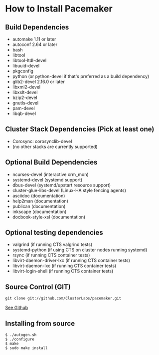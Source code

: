 # How to Install Pacemaker

## Build Dependencies
* automake 1.11 or later
* autoconf 2.64 or later
* bash
* libtool
* libtool-ltdl-devel
* libuuid-devel
* pkgconfig
* python (or python-devel if that's preferred as a build dependency)
* glib2-devel 2.16.0 or later
* libxml2-devel
* libxslt-devel 
* bzip2-devel
* gnutls-devel
* pam-devel
* libqb-devel

## Cluster Stack Dependencies (Pick at least one)
* Corosync: corosynclib-devel
* (no other stacks are currently supported)

## Optional Build Dependencies
* ncurses-devel (interactive crm_mon)
* systemd-devel (systemd support)
* dbus-devel (systemd/upstart resource support)
* cluster-glue-libs-devel (Linux-HA style fencing agents)
* asciidoc (documentation)
* help2man (documentation)
* publican (documentation)
* inkscape (documentation)
* docbook-style-xsl (documentation)

## Optional testing dependencies
* valgrind (if running CTS valgrind tests)
* systemd-python (if using CTS on cluster nodes running systemd)
* rsync (if running CTS container tests)
* libvirt-daemon-driver-lxc (if running CTS container tests)
* libvirt-daemon-lxc (if running CTS container tests)
* libvirt-login-shell (if running CTS container tests)

## Source Control (GIT)

    git clone git://github.com/ClusterLabs/pacemaker.git

[See Github](https://github.com/ClusterLabs/pacemaker)

## Installing from source

    $ ./autogen.sh
    $ ./configure
    $ make
    $ sudo make install
